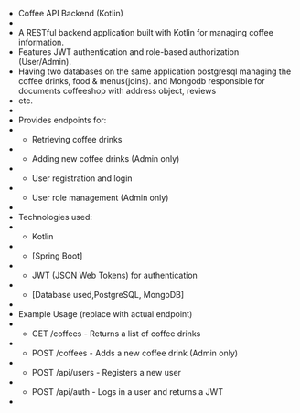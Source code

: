 
 * Coffee API Backend (Kotlin)
 *
 * A RESTful backend application built with Kotlin for managing coffee information.
 * Features JWT authentication and role-based authorization (User/Admin).
 * Having two databases on the same application postgresql managing the coffee drinks, food & menus(joins). and Mongodb responsible for documents coffeeshop with address object, reviews
 * etc.
 *
 * Provides endpoints for:
 *  - Retrieving coffee drinks
 *  - Adding new coffee drinks (Admin only)
 *  - User registration and login
 *  - User role management (Admin only)
 *
 * Technologies used:
 *  - Kotlin
 *  - [Spring Boot]
 *  - JWT (JSON Web Tokens) for authentication
 *  - [Database used,PostgreSQL, MongoDB]
 *
 *  Example Usage (replace with actual endpoint)
 *  - GET /coffees - Returns a list of coffee drinks
 *  - POST /coffees - Adds a new coffee drink (Admin only)
 *  - POST /api/users - Registers a new user
 *  - POST /api/auth - Logs in a user and returns a JWT
 *
